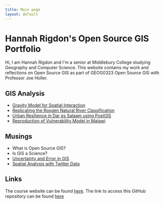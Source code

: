 ```yaml
---
title: Main page
layout: default
---
```


# Hannah Rigdon's Open Source GIS Portfolio

Hi, I am Hannah Rigdon and I'm a senior at Middlebury College studying Geography and Computer Science. This website contains my work and reflections on Open Source GIS as part of GEOG0323 Open Source GIS with Professor Joe Holler.

## GIS Analysis

- [Gravity Model for Spatial Interaction](gravity/gravity.md)
- [Replicating the Rosgen Natural River Classification](rosgen/report.md)
- [Urban Resilience in Dar es Salaam using PostGIS](dsm_resilience/dsm_resilience_report.md)
- [Reproduction of Vulnerability Model in Malawi](RP-Malcomb/docs/report/RP-Malcomb-Report.md)


## Musings
- What is Open Source GIS?
- Is GIS a Science?
- [Uncertainty and Error in GIS](musings/uncertainty.md)
- [Spatial Analysis with Twitter Data](musings/replication_reproducibility.md)

## Links
The course website can be found [here](https://gis4dev.github.io).
The link to access this GitHub repository can be found [here](hrigdon98.github.io)


